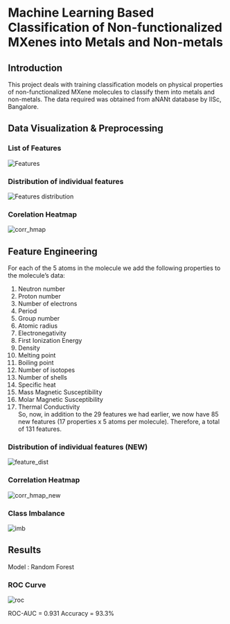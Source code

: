 # Machine Learning Based Classification of Non-functionalized MXenes into Metals and Non-metals 

## Introduction
This project deals with training classification models on physical properties of non-functionalized MXene molecules to classify them into metals and non-metals.
The data required was obtained from aNANt database by IISc, Bangalore.

## Data Visualization & Preprocessing
### List of Features

![Features](https://github.com/UtsavMurarka/MXene-machine-learning/blob/master/features.JPG)

### Distribution of individual features

![Features distribution](https://github.com/UtsavMurarka/MXene-machine-learning/blob/master/feature_plots.png)

### Corelation Heatmap

![corr_hmap](https://github.com/UtsavMurarka/MXene-machine-learning/blob/master/Corr_Heatmap.jpg)

## Feature Engineering

For each of the 5 atoms in the molecule we add the following properties to the molecule’s data:<br/>
1.	Neutron number
2.	Proton number
3.	Number of electrons
4.	Period
5.	Group number
6.	Atomic radius
7.	Electronegativity
8.	First Ionization Energy
9.	Density
10.	Melting point
11.	Boiling point
12.	Number of isotopes
13.	Number of shells
14.	Specific heat
15. Mass Magnetic Susceptibility
16. Molar Magnetic Susceptibility
17. Thermal Conductivity<br/>
So, now, in addition to the 29 features we had earlier, we now have 85 new features (17 properties x 5 atoms per molecule). Therefore, a total of 131 features.

### Distribution of individual features (NEW)
![feature_dist](https://github.com/UtsavMurarka/MXene-machine-learning/blob/master/feature_dist_99.png)
### Correlation Heatmap
![corr_hmap_new](https://github.com/UtsavMurarka/MXene-machine-learning/blob/master/corr_heatmap_new.png)

### Class Imbalance
![imb](https://github.com/UtsavMurarka/MXene-machine-learning/blob/master/imb.JPG)

## Results
Model : Random Forest

### ROC Curve
![roc](https://github.com/UtsavMurarka/MXene-machine-learning/blob/master/rf_roc1.png)

ROC-AUC = 0.931
Accuracy = 93.3%

